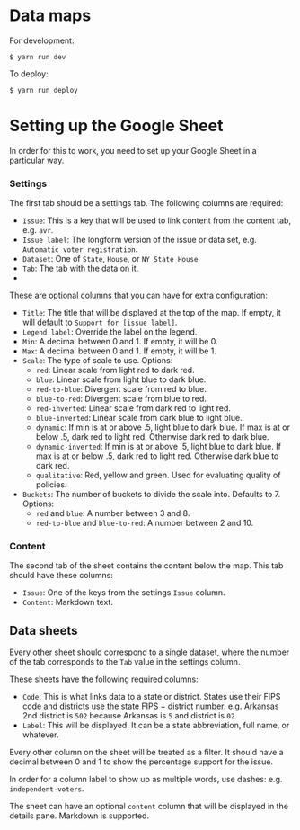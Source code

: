 # Data maps

For development:

```
$ yarn run dev
```

To deploy:

```
$ yarn run deploy
```

# Setting up the Google Sheet

In order for this to work, you need to set up your Google Sheet in a particular way.

### Settings

The first tab should be a settings tab. The following columns are required:

- `Issue`: This is a key that will be used to link content from the content tab, e.g. `avr`.
- `Issue label`: The longform version of the issue or data set, e.g. `Automatic voter registration`.
- `Dataset`: One of `State`, `House`, or `NY State House`
- `Tab`: The tab with the data on it.
-

These are optional columns that you can have for extra configuration:

- `Title`: The title that will be displayed at the top of the map. If empty, it will default to `Support for [issue label]`.
- `Legend label`: Override the label on the legend.
- `Min`: A decimal between 0 and 1. If empty, it will be 0.
- `Max`: A decimal between 0 and 1. If empty, it will be 1.
- `Scale`: The type of scale to use. Options:
  - `red`: Linear scale from light red to dark red.
  - `blue`: Linear scale from light blue to dark blue.
  - `red-to-blue`: Divergent scale from red to blue.
  - `blue-to-red`: Divergent scale from blue to red.
  - `red-inverted`: Linear scale from dark red to light red.
  - `blue-inverted`: Linear scale from dark blue to light blue.
  - `dynamic`: If min is at or above .5, light blue to dark blue. If max is at or below .5, dark red to light red. Otherwise dark red to dark blue.
  - `dynamic-inverted`: If min is at or above .5, light blue to dark blue. If max is at or below .5, dark red to light red. Otherwise dark blue to dark red.
  - `qualitative`: Red, yellow and green. Used for evaluating quality of policies.
- `Buckets`: The number of buckets to divide the scale into. Defaults to 7. Options:
  - `red` and `blue`: A number between 3 and 8.
  - `red-to-blue` and `blue-to-red`: A number between 2 and 10.

### Content

The second tab of the sheet contains the content below the map. This tab should have these columns:

- `Issue`: One of the keys from the settings `Issue` column.
- `Content`: Markdown text.

## Data sheets

Every other sheet should correspond to a single dataset, where the number of the tab corresponds to the `Tab` value in the settings column.

These sheets have the following required columns:

- `Code`: This is what links data to a state or district. States use their FIPS code and districts use the state FIPS + district number. e.g. Arkansas 2nd district is `502` because Arkansas is `5` and district is `02`.
- `Label`: This will be displayed. It can be a state abbreviation, full name, or whatever.

Every other column on the sheet will be treated as a filter. It should have a decimal between 0 and 1 to show the percentage support for the issue.

In order for a column label to show up as multiple words, use dashes: e.g. `independent-voters`.

The sheet can have an optional `content` column that will be displayed in the details pane. Markdown is supported.
